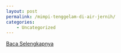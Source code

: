 ```yaml
---
layout: post
permalink: /mimpi-tenggelam-di-air-jernih/
categories:
    - Uncategorized
---
```


[Baca Selengkapnya](/09)